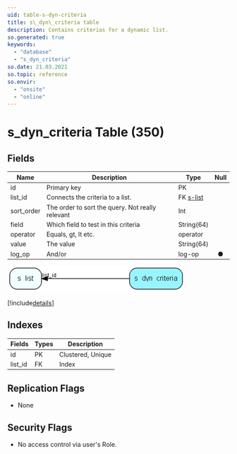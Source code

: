 ```yaml
---
uid: table-s-dyn-criteria
title: s\_dyn\_criteria table
description: Contains criterias for a dynamic list.
so.generated: true
keywords:
  - "database"
  - "s_dyn_criteria"
so.date: 21.03.2021
so.topic: reference
so.envir:
  - "onsite"
  - "online"
---
```


# s\_dyn\_criteria Table (350)

## Fields

| Name | Description | Type | Null |
|------|-------------|------|:----:|
|id|Primary key|PK| |
|list\_id|Connects the criteria to a list.|FK [s-list](s-list.md)| |
|sort\_order|The order to sort the query. Not really relevant|Int| |
|field|Which field to test in this criteria|String(64)| |
|operator|Equals, gt, lt etc.|operator| |
|value|The value|String(64)| |
|log\_op|And/or|log-op|&#x25CF;|


![s_dyn_criteria table relationship diagram](./media/s_dyn_criteria.png)

[!include[details](./includes/s-dyn-criteria.md)]

## Indexes

| Fields | Types | Description |
|--------|-------|-------------|
|id |PK |Clustered, Unique |
|list\_id |FK |Index |

## Replication Flags

* None

## Security Flags

* No access control via user's Role.

